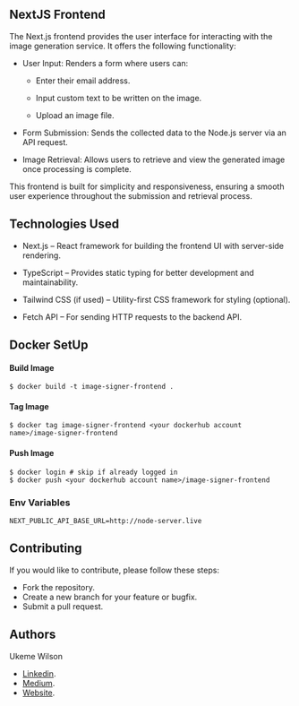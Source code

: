 ## NextJS Frontend
The Next.js frontend provides the user interface for interacting with the image generation service. It offers the following functionality:

* User Input: Renders a form where users can:

    - Enter their email address.

    - Input custom text to be written on the image.

    - Upload an image file.

* Form Submission: Sends the collected data to the Node.js server via an API request.

* Image Retrieval: Allows users to retrieve and view the generated image once processing is complete.

This frontend is built for simplicity and responsiveness, ensuring a smooth user experience throughout the submission and retrieval process.

## Technologies Used
* Next.js – React framework for building the frontend UI with server-side rendering.

* TypeScript – Provides static typing for better development and maintainability.

* Tailwind CSS (if used) – Utility-first CSS framework for styling (optional).

* Fetch API – For sending HTTP requests to the backend API.



## Docker SetUp

#### Build Image
```
$ docker build -t image-signer-frontend . 
```

#### Tag Image
```
$ docker tag image-signer-frontend <your dockerhub account name>/image-signer-frontend
```

#### Push Image
```
$ docker login # skip if already logged in
$ docker push <your dockerhub account name>/image-signer-frontend
```

### Env Variables
```
NEXT_PUBLIC_API_BASE_URL=http://node-server.live
```

## Contributing

If you would like to contribute, please follow these steps:

- Fork the repository.
- Create a new branch for your feature or bugfix.
- Submit a pull request.

## Authors

Ukeme Wilson

- <a href="https://www.linkedin.com/in/ukeme-wilson-4825a383/">Linkedin</a>.
- <a href="https://medium.com/@ukemeboswilson">Medium</a>.
- <a href="https://www.ukemewilson.sbs/">Website</a>.
